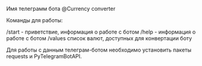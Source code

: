Имя телеграмм бота @Currency converter

Команды для работы:

/start - приветствие, информация о работе с ботом
/help - информация о работе с ботом
/values список валют, доступных для конвертации боту

Для работы с данным телеграм-ботом необходимо установить пакеты requests и PyTelegramBotAPI.
